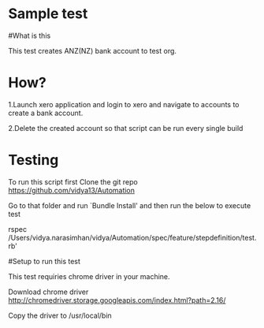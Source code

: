 # Sample test

#What is this

This test creates ANZ(NZ) bank account to test org. 

# How?

1.Launch xero application and login to xero and navigate to accounts to create a bank account.

2.Delete the created account so that script can be run every single build


# Testing

To run this script first Clone the git repo https://github.com/vidya13/Automation


 
Go to that folder and run `Bundle Install' and then run the below to execute test

   rspec /Users/vidya.narasimhan/vidya/Automation/spec/feature/stepdefinition/test.rb'
   
#Setup to run this test

This test requiries chrome driver in your machine. 

Download chrome driver
http://chromedriver.storage.googleapis.com/index.html?path=2.16/

Copy the driver to /usr/local/bin
